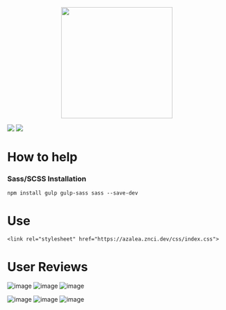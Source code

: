 <div align="center">
	<img src="https://raw.githubusercontent.com/znci/azalea/main/azalea.svg" width="256px">
</div>

[![](https://img.shields.io/discord/993979667264577669?label=znci)](https://discord.gg/GXWcGN8ch3) [![](https://img.shields.io/badge/cures%20chxll's-css%20addiction-red)](https://discord.gg/GXWcGN8ch3)



# How to help

### Sass/SCSS Installation
`npm install gulp gulp-sass sass --save-dev`

# Use

```<link rel="stylesheet" href="https://azalea.znci.dev/css/index.css">```

# User Reviews

![image](https://user-images.githubusercontent.com/59340653/198859372-d9262a1f-8d13-40c9-927d-2c4cf3160d84.png)
![image](https://user-images.githubusercontent.com/59340653/198859379-b3067435-41f6-4e7b-ae08-1f390a5797c8.png)
![image](https://user-images.githubusercontent.com/59340653/198859382-fb335f14-1d35-4b05-8e8d-e863a7c4e719.png)


![image](https://user-images.githubusercontent.com/59340653/198859389-9a008c8f-8942-4ae3-94dd-d3a70638a4d4.png)
![image](https://user-images.githubusercontent.com/59340653/198859395-bcc2771d-1130-4f33-aec9-054207732eb0.png)
![image](https://user-images.githubusercontent.com/59340653/198859408-62f37315-0355-4295-b2e7-d68273b42aa7.png)
